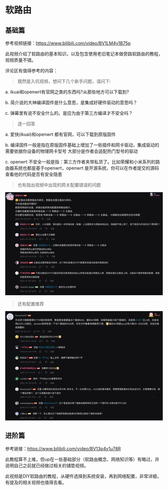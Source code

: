 # 软路由

## 基础篇

参考视频链接：https://www.bilibili.com/video/BV1LM4y1B75p

此视频介绍了软路由的基本知识，以及包含使用老旧笔记本做旁路软路由的教程，视频质量不错。

评论区有值得参考的内容：


>既然是入坑视频，想问下几个新手问题，请问下:

a. ikuai和openwrt有官网之类的东西吗?从那些地方可以下载到?

b. 简介说的大神编译固件是什么意思，是集成好硬件驱动的意思吗？

c. 弹幕里有说不安全什么的。是应为由于第三方编译才不安全吗？

>逐一回答

a. 爱快(ikuai)和openwrt 都有官网，可以下载到原版固件

b. 编译固件一般是指在原版固件基础上增加了一些插件和网卡驱动，集成驱动的需要依据你设备的物理网卡型号 大部分是作者会适配热门型号的驱动

c. openwrt 不安全一般是指：第三方作者夹带私货了。比如荣耀和小米系列的路由器系统也都是基于openwrt，openwrt 是开源系统，你可以在作者提交的源码查看他的代码是否有安全隐患

> 也有指出视频中出现的网关配置错误的问题

![alt text](<./src/Screenshot 2024-08-12 at 16.21.27.png>)

> 还有配置推荐

![alt text](<./src/Screenshot 2024-08-12 at 16.23.25.png>)

## 进阶篇

参考链接：https://www.bilibili.com/video/BV13p4y1u78R

此教程算不上难，但up在一些基础部分（软路由概念、网络知识等）有略过，并说明自己之前就已经做过相关的铺垫视频。

此视频是DIY软路由的教程，从硬件选择到系统安装，再到网络配置，非常详细，有提及的相关视频也值得去看。